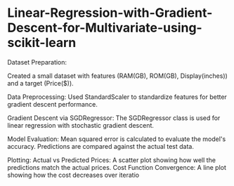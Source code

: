 ﻿# Linear-Regression-with-Gradient-Descent-for-Multivariate-using-scikit-learn

 
Dataset Preparation:

Created a small dataset with features (RAM(GB), ROM(GB), Display(inches)) and a target (Price($)).

Data Preprocessing:
Used StandardScaler to standardize features for better gradient descent performance.

Gradient Descent via SGDRegressor:
The SGDRegressor class is used for linear regression with stochastic gradient descent.

Model Evaluation:
Mean squared error is calculated to evaluate the model's accuracy.
Predictions are compared against the actual test data.

Plotting:
Actual vs Predicted Prices: A scatter plot showing how well the predictions match the actual prices.
Cost Function Convergence: A line plot showing how the cost decreases over iteratio

